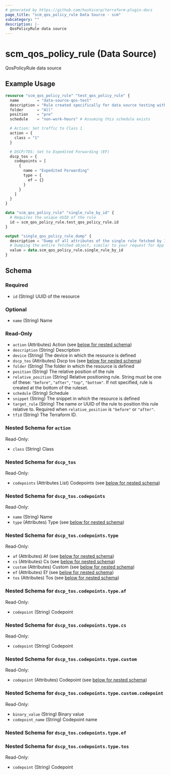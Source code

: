 ```yaml
---
# generated by https://github.com/hashicorp/terraform-plugin-docs
page_title: "scm_qos_policy_rule Data Source - scm"
subcategory: ""
description: |-
  QosPolicyRule data source
---
```


# scm_qos_policy_rule (Data Source)

QosPolicyRule data source

## Example Usage

```terraform
resource "scm_qos_policy_rule" "test_qos_policy_rule" {
  name        = "data-source-qos-test"
  description = "Rule created specifically for data source testing with DSCP/TOS."
  folder      = "All"
  position    = "pre"
  schedule    = "non-work-hours" # Assuming this schedule exists

  # Action: Set traffic to Class 1
  action = {
    class = "1"
  }

  # DSCP/TOS: Set to Expedited Forwarding (EF)
  dscp_tos = {
    codepoints = [
      {
        name = "Expedited Forwarding"
        type = {
          ef = {}
        }
      }
    ]
  }
}

data "scm_qos_policy_rule" "single_rule_by_id" {
  # Requires the unique UUID of the rule
  id = scm_qos_policy_rule.test_qos_policy_rule.id
}

output "single_qos_policy_rule_dump" {
  description = "Dump of all attributes of the single rule fetched by ID."
  # Dumping the entire fetched object, similar to your request for App Override
  value = data.scm_qos_policy_rule.single_rule_by_id
}
```

<!-- schema generated by tfplugindocs -->
## Schema

### Required

- `id` (String) UUID of the resource

### Optional

- `name` (String) Name

### Read-Only

- `action` (Attributes) Action (see [below for nested schema](#nestedatt--action))
- `description` (String) Description
- `device` (String) The device in which the resource is defined
- `dscp_tos` (Attributes) Dscp tos (see [below for nested schema](#nestedatt--dscp_tos))
- `folder` (String) The folder in which the resource is defined
- `position` (String) The relative position of the rule
- `relative_position` (String) Relative positioning rule. String must be one of these: `"before"`, `"after"`, `"top"`, `"bottom"`. If not specified, rule is created at the bottom of the ruleset.
- `schedule` (String) Schedule
- `snippet` (String) The snippet in which the resource is defined
- `target_rule` (String) The name or UUID of the rule to position this rule relative to. Required when `relative_position` is `"before"` or `"after"`.
- `tfid` (String) The Terraform ID.

<a id="nestedatt--action"></a>
### Nested Schema for `action`

Read-Only:

- `class` (String) Class


<a id="nestedatt--dscp_tos"></a>
### Nested Schema for `dscp_tos`

Read-Only:

- `codepoints` (Attributes List) Codepoints (see [below for nested schema](#nestedatt--dscp_tos--codepoints))

<a id="nestedatt--dscp_tos--codepoints"></a>
### Nested Schema for `dscp_tos.codepoints`

Read-Only:

- `name` (String) Name
- `type` (Attributes) Type (see [below for nested schema](#nestedatt--dscp_tos--codepoints--type))

<a id="nestedatt--dscp_tos--codepoints--type"></a>
### Nested Schema for `dscp_tos.codepoints.type`

Read-Only:

- `af` (Attributes) Af (see [below for nested schema](#nestedatt--dscp_tos--codepoints--type--af))
- `cs` (Attributes) Cs (see [below for nested schema](#nestedatt--dscp_tos--codepoints--type--cs))
- `custom` (Attributes) Custom (see [below for nested schema](#nestedatt--dscp_tos--codepoints--type--custom))
- `ef` (Attributes) Ef (see [below for nested schema](#nestedatt--dscp_tos--codepoints--type--ef))
- `tos` (Attributes) Tos (see [below for nested schema](#nestedatt--dscp_tos--codepoints--type--tos))

<a id="nestedatt--dscp_tos--codepoints--type--af"></a>
### Nested Schema for `dscp_tos.codepoints.type.af`

Read-Only:

- `codepoint` (String) Codepoint


<a id="nestedatt--dscp_tos--codepoints--type--cs"></a>
### Nested Schema for `dscp_tos.codepoints.type.cs`

Read-Only:

- `codepoint` (String) Codepoint


<a id="nestedatt--dscp_tos--codepoints--type--custom"></a>
### Nested Schema for `dscp_tos.codepoints.type.custom`

Read-Only:

- `codepoint` (Attributes) Codepoint (see [below for nested schema](#nestedatt--dscp_tos--codepoints--type--custom--codepoint))

<a id="nestedatt--dscp_tos--codepoints--type--custom--codepoint"></a>
### Nested Schema for `dscp_tos.codepoints.type.custom.codepoint`

Read-Only:

- `binary_value` (String) Binary value
- `codepoint_name` (String) Codepoint name



<a id="nestedatt--dscp_tos--codepoints--type--ef"></a>
### Nested Schema for `dscp_tos.codepoints.type.ef`


<a id="nestedatt--dscp_tos--codepoints--type--tos"></a>
### Nested Schema for `dscp_tos.codepoints.type.tos`

Read-Only:

- `codepoint` (String) Codepoint

